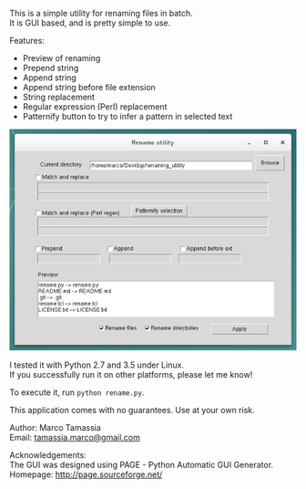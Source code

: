 This is a simple utility for renaming files in batch.  
It is GUI based, and is pretty simple to use.

Features:
 - Preview of renaming
 - Prepend string
 - Append string
 - Append string before file extension
 - String replacement
 - Regular expression (Perl) replacement
 - Patternify button to try to infer a pattern in selected text

![A screenshot of the software](screenshot.png)


I tested it with Python 2.7 and 3.5 under Linux.  
If you successfully run it on other platforms, please let me know!

To execute it, run `python rename.py`.


This application comes with no guarantees. Use at your own risk.



Author: Marco Tamassia  
Email: tamassia.marco@gmail.com

Acknowledgements:  
The GUI was designed using PAGE - Python Automatic GUI Generator.  
Homepage: http://page.sourceforge.net/
